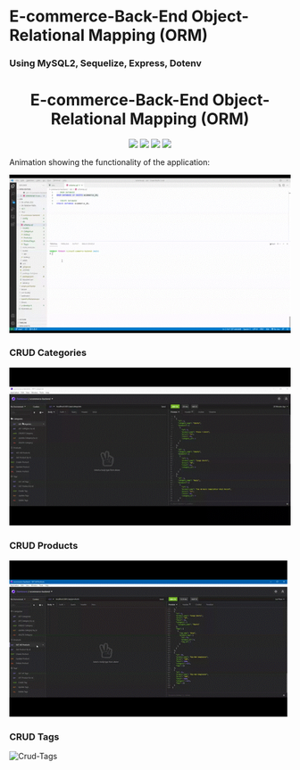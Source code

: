 # E-commerce-Back-End Object-Relational Mapping (ORM)

### Using MySQL2, Sequelize, Express, Dotenv

<h1 align="center">E-commerce-Back-End Object-Relational Mapping (ORM)</h1>
<p align="center">
    <img src="https://img.shields.io/github/repo-size/hugh-bowie/E-commerce-Back-End" />
    <img src="https://img.shields.io/github/languages/top/hugh-bowie/E-commerce-Back-End" />
    <img src="https://img.shields.io/github/issues/hugh-bowie/E-commerce-Back-End" />
    <img src="https://img.shields.io/github/last-commit/hugh-bowie/E-commerce-Back-End" >
 </p>

Animation showing the functionality of the application:

![start-seed-db](./assets/create-Seed-Db.gif)

### CRUD Categories

![Crud-Categories](./assets/Categories.gif)

### CRUD Products

![Crud-Products](./assets/Products.gif)

### CRUD Tags

![Crud-Tags](./assets/Tags.gif)

